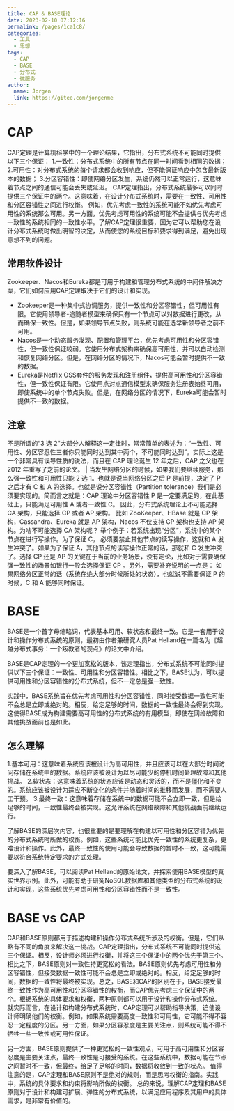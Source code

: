 ```yaml
---
title: CAP & BASE理论
date: 2023-02-10 07:12:16
permalink: /pages/1ca1c8/
categories:
  - 工具
  - 思想
tags:
  - CAP
  - BASE
  - 分布式
  - 微服务
author: 
  name: Jorgen
  link: https://gitee.com/jorgenme
---
```

# CAP
CAP定理是计算机科学中的一个理论结果，它指出，分布式系统不可能同时提供以下三个保证：
1.一致性：分布式系统中的所有节点在同一时间看到相同的数据；
2.可用性：对分布式系统的每个请求都会收到响应，但不能保证响应中包含最新版本的数据；
3.分区容错性：即使网络分区发生，系统仍然可以正常运行，这意味着节点之间的通信可能会丢失或延迟。
CAP定理指出，分布式系统最多可以同时提供三个保证中的两个。这意味着，在设计分布式系统时，需要在一致性、可用性和分区容错性之间进行权衡。
例如，优先考虑一致性的系统可能不如优先考虑可用性的系统那么可用。另一方面，优先考虑可用性的系统可能不会提供与优先考虑一致性的系统相同的一致性水平。了解CAP定理很重要，因为它可以帮助您在设计分布式系统时做出明智的决定，从而使您的系统目标和要求得到满足，避免出现意想不到的问题。

## 常用软件设计
Zookeeper、Nacos和Eureka都是可用于构建和管理分布式系统的中间件解决方案，它们如何应用CAP定理取决于它们的设计和实现。 
* Zookeeper是一种集中式协调服务，提供一致性和分区容错性，但可用性有限。它使用领导者-追随者模型来确保只有一个节点可以对数据进行更改，从而确保一致性。但是，如果领导节点失败，则系统可能在选举新领导者之前不可用。 
* Nacos是一个动态服务发现、配置和管理平台，优先考虑可用性和分区容错性，但一致性保证较弱。它使用分布式架构来确保高可用性，并可以自动检测和恢复网络分区。但是，在网络分区的情况下，Nacos可能会暂时提供不一致的数据。 
* Eureka是Netflix OSS套件的服务发现和注册组件，提供高可用性和分区容错性，但一致性保证有限。它使用点对点通信模型来确保服务注册表始终可用，即使系统中的单个节点失败。但是，在网络分区的情况下，Eureka可能会暂时提供不一致的数据。

## 注意
不是所谓的“3 选 2”大部分人解释这一定律时，常常简单的表述为：“一致性、可用性、分区容忍性三者你只能同时达到其中两个，不可能同时达到”。实际上这是一个非常具有误导性质的说法，而且在 CAP 理论诞生 12 年之后，CAP 之父也在 2012 年重写了之前的论文。
| 当发生网络分区的时候，如果我们要继续服务，那么强一致性和可用性只能 2 选 1。也就是说当网络分区之后 P 是前提，决定了 P 之后才有 C 和 A 的选择。也就是说分区容错性（Partition tolerance）我们是必须要实现的。简而言之就是：CAP 理论中分区容错性 P 是一定要满足的，在此基础上，只能满足可用性 A 或者一致性 C。
因此，分布式系统理论上不可能选择 CA 架构，只能选择 CP 或者 AP 架构。 比如 ZooKeeper、HBase 就是 CP 架构，Cassandra、Eureka 就是 AP 架构，Nacos 不仅支持 CP 架构也支持 AP 架构。为啥不可能选择 CA 架构呢？ 举个例子：若系统出现“分区”，系统中的某个节点在进行写操作。为了保证 C， 必须要禁止其他节点的读写操作，这就和 A 发生冲突了。如果为了保证 A，其他节点的读写操作正常的话，那就和 C 发生冲突了。选择 CP 还是 AP 的关键在于当前的业务场景，没有定论，比如对于需要确保强一致性的场景如银行一般会选择保证 CP 。另外，需要补充说明的一点是： 如果网络分区正常的话（系统在绝大部分时候所处的状态），也就说不需要保证 P 的时候，C 和 A 能够同时保证。


# BASE
BASE是一个首字母缩略词，代表基本可用、软状态和最终一致。它是一套用于设计和操作分布式系统的原则，最初由作者兼研究人员Pat Helland在一篇名为《超越分布式事务：一个叛教者的观点》的论文中介绍。

BASE是CAP定理的一个更加宽松的版本，该定理指出，分布式系统不可能同时提供以下三个保证：一致性、可用性和分区容错性。相比之下，BASE认为，可以提供可用性和分区容错性的分布式系统，但不一定总是强一致性。

实践中，BASE系统旨在优先考虑可用性和分区容错性，同时接受数据一致性可能不会总是立即或绝对的。相反，给定足够的时间，数据的一致性最终会得到实现。这使得BASE成为构建需要高可用性的分布式系统的有用模型，即使在网络故障和其他挑战面前也是如此。

## 怎么理解
1.基本可用：这意味着系统应该被设计为高可用性，并且应该可以在大部分时间访问存储在系统中的数据。系统应该被设计为以尽可能少的停机时间处理故障和其他挑战。
2.软状态：这意味着系统的状态应该是动态和灵活的，而不是僵化和不变的。系统应该被设计为适应不断变化的条件并随着时间的推移而发展，而不需要人工干预。
3.最终一致：这意味着存储在系统中的数据可能不会立即一致，但是给足够的时间，一致性最终会被实现。这允许系统在网络故障和其他挑战面前继续运行。

了解BASE的深层次内容，也很重要的是要理解在构建以可用性和分区容错为优先的分布式系统时所做的权衡。例如，这些系统可能比优先一致性的系统更复杂，更难设计和操作。此外，最终一致性的使用可能会导致数据的暂时不一致，这可能需要以符合系统特定要求的方式处理。

要深入了解BASE，可以阅读Pat Helland的原始论文，并探索使用BASE模型的真实世界示例。此外，可能有助于研究NoSQL数据库和其他类型的分布式系统的设计和实现，这些系统优先考虑可用性和分区容错性而不是一致性。

# BASE vs CAP
CAP和BASE原则都用于描述构建和操作分布式系统所涉及的权衡。但是，它们从略有不同的角度来解决这一挑战。CAP定理指出，分布式系统不可能同时提供这三个保证。相反，设计师必须进行权衡，并将这三个保证中的两个优先于第三个。相比之下，BASE原则对一致性持更宽松的看法。BASE原则优先考虑可用性和分区容错性，但接受数据一致性可能不会总是立即或绝对的。相反，给定足够的时间，数据的一致性将最终被实现。总之，BASE和CAP的区别在于，BASE接受最终一致性作为高可用性和分区容错性的权衡，而CAP优先考虑三个保证中的两个。根据系统的具体要求和权衡，两种原则都可以用于设计和操作分布式系统。
就实际而言，在设计和构建分布式系统时，CAP定理可以帮助指导决策，迫使设计师明确他们的权衡。例如，如果系统需要高度一致性和可用性，它可能不得不容忍一定程度的分区。另一方面，如果分区容忍度是主要关注点，则系统可能不得不牺牲一些一致性或可用性保证。

另一方面，BASE原则提供了一种更宽松的一致性观点，可用于高可用性和分区容忍度是主要关注点，最终一致性是可接受的系统。在这些系统中，数据可能在节点之间暂时不一致，但最终，给足了足够的时间，数据将收敛到一致的状态。
值得注意的是，CAP定理和BASE原则不是绝对的规则，而是思考权衡的指南。实践中，系统的具体要求和约束将影响所做的权衡。
总的来说，理解CAP定理和BASE原则对于设计和构建可扩展、弹性的分布式系统，以满足应用程序及其用户的具体需求，是非常有价值的。